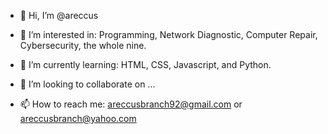 - 👋 Hi, I’m @areccus
- 👀 I’m interested in:
Programming, Network Diagnostic, Computer Repair, Cybersecurity, the whole nine.

- 🌱 I’m currently learning:
HTML, CSS, Javascript, and Python.

- 💞️ I’m looking to collaborate on ...
- 📫 How to reach me:
areccusbranch92@gmail.com or areccusbranch@yahoo.com

<!---
areccus/areccus is a ✨ special ✨ repository because its `README.md` (this file) appears on your GitHub profile.
You can click the Preview link to take a look at your changes.
--->
